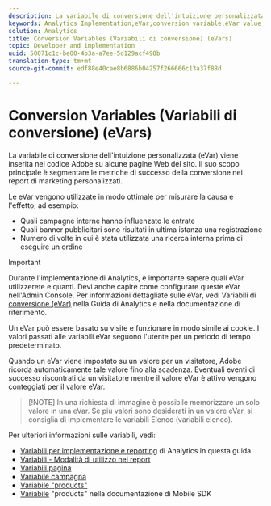 ```yaml
---
description: La variabile di conversione dell'intuizione personalizzata (eVar) viene inserita nel codice Adobe su alcune pagine Web del sito. Il suo scopo principale è segmentare le metriche di successo della conversione nei report di marketing personalizzati.
keywords: Analytics Implementation;eVar;conversion variable;eVar value;conversion;success event
solution: Analytics
title: Conversion Variables (Variabili di conversione) (eVars)
topic: Developer and implementation
uuid: 50071c1c-be00-4b3a-a7ee-5d129acf498b
translation-type: tm+mt
source-git-commit: edf88e40cae8b6886b04257f266666c13a37f88d

---
```



# Conversion Variables (Variabili di conversione) (eVars)

La variabile di conversione dell'intuizione personalizzata (eVar) viene inserita nel codice Adobe su alcune pagine Web del sito. Il suo scopo principale è segmentare le metriche di successo della conversione nei report di marketing personalizzati.

Le eVar vengono utilizzate in modo ottimale per misurare la causa e l'effetto, ad esempio:

* Quali campagne interne hanno influenzato le entrate
* Quali banner pubblicitari sono risultati in ultima istanza una registrazione
* Numero di volte in cui è stata utilizzata una ricerca interna prima di eseguire un ordine

>[!IMPORTANT]
>
>Durante l'implementazione di Analytics, è importante sapere quali eVar utilizzerete e quanti. Devi anche capire come configurare queste eVar nell'Admin Console. Per informazioni dettagliate sulle eVar, vedi Variabili di [conversione (eVar)](https://marketing.adobe.com/resources/help/en_US/reference/conversion_var_admin.html) nella Guida di Analytics e nella documentazione di riferimento.

Un eVar può essere basato su visite e funzionare in modo simile ai cookie. I valori passati alle variabili eVar seguono l'utente per un periodo di tempo predeterminato.

Quando un eVar viene impostato su un valore per un visitatore, Adobe ricorda automaticamente tale valore fino alla scadenza. Eventuali eventi di successo riscontrati da un visitatore mentre il valore eVar è attivo vengono conteggiati per il valore eVar.

> [!NOTE] In una richiesta di immagine è possibile memorizzare un solo valore in una eVar. Se più valori sono desiderati in un valore eVar, si consiglia di implementare le variabili [](/help/implement/js-implementation/page-variables/listvariable.md) Elenco (variabili elenco).

Per ulteriori informazioni sulle variabili, vedi:

* [Variabili per implementazione e reporting](/help/implement/js-implementation/c-variables/sc-variables.md) di Analytics in questa guida
* [Variabili - Modalità di utilizzo nei report](https://marketing.adobe.com/resources/help/en_US/reference/variable_definitions.html)
* [Variabili pagina](/help/implement/js-implementation/page-variables/page-variables.md)
* [Variabile campagna](/help/implement/js-implementation/page-variables/campaign.md)
* [Variabile "products"](/help/implement/js-implementation/page-variables/products.md)
* [Variabile](https://marketing.adobe.com/resources/help/en_US/mobile/android/products.html) "products" nella documentazione di Mobile SDK

